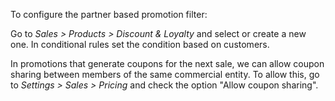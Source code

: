 To configure the partner based promotion filter:

Go to *Sales \> Products \> Discount & Loyalty* and select or create a
new one. In conditional rules set the condition based on customers.

In promotions that generate coupons for the next sale, we can allow
coupon sharing between members of the same commercial entity. To allow
this, go to *Settings \> Sales \> Pricing* and check the option "Allow
coupon sharing".
